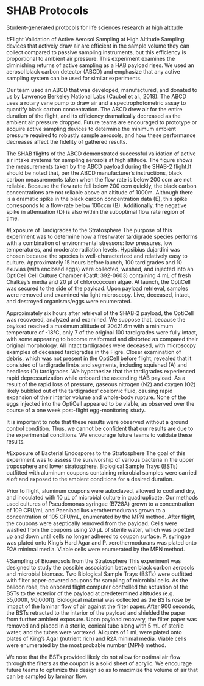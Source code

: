 # SHAB Protocols
Student-generated protocols for life sciences research at high altitude

#Flight Validation of Active Aerosol Sampling at High Altitude
Sampling devices that actively draw air are efficient in the sample volume they can collect compared to passive sampling instruments, but this efficiency is proportional to ambient air pressure. This experiment examines the diminishing returns of active sampling as a HAB payload rises. We used an aerosol black carbon detector (ABCD) and emphasize that any active sampling system can be used for similar experiments.

Our team used an ABCD that was developed, manufactured, and donated to us by Lawrence Berkeley National Labs (Caubel et al., 2018). The ABCD uses a rotary vane pump to draw air and a spectrophotometric assay to quantify black carbon concentration. The ABCD drew air for the entire duration of the flight, and its efficiency dramatically decreased as the ambient air pressure dropped. Future teams are encouraged to prototype or acquire active sampling devices to determine the minimum ambient pressure required to robustly sample aerosols, and how these performance decreases affect the fidelity of gathered results.

The SHAB flights of the ABCD demonstrated  successful validation of active air intake systems for sampling aerosols at high altitude. The figure shows the measurements taken by the ABCD payload during the SHAB-2 flight.It should be noted that, per the ABCD manufacturer’s instructions, black carbon measurements taken when the flow rate is below 200 ccm are not reliable. Because the flow rate fell below 200 ccm quickly, the black carbon concentrations are not reliable above an altitude of 1000m. Although there is a dramatic spike in the black carbon concentration data (​E​), this spike corresponds to a flow-rate below 100ccm (​B​). Additionally, the negative spike in attenuation (​D​) is also within the suboptimal flow rate region of time.

#Exposure of Tardigrades to the Stratosphere
The purpose of this experiment was to determine how a freshwater tardigrade species performs with a combination of environmental stressors: low pressures, low temperatures, and moderate radiation levels. Hypsibius dujardini was chosen because the species is well-characterized and relatively easy to culture. Approximately 15 hours before launch, 100 tardigrades and 10 exuvias (with enclosed eggs) were collected, washed, and injected into an OptiCell Cell Culture Chamber (Cat#: 392-0603) containing 4 mL of fresh Chalkey’s media and 20 µl of chlorococcum algae. At launch, the OptiCell was secured to the side of the payload. Upon payload retrieval, samples were removed and examined via light microscopy. Live, deceased, intact, and destroyed organisms/eggs were enumerated.

Approximately six hours after retrieval of the SHAB-2 payload, the OptiCell was recovered, analyzed and examined. We suppose that, because the payload reached a maximum altitude of 20421.6m with a minimum temperature of -18°C, only 7 of the original 100 tardigrades were fully intact, with some appearing to become malformed and distorted as compared their original morphology. All intact tardigrades were deceased, with microscopy examples of deceased tardigrades in the Figre. Closer examination of debris, which was not present in the OptiCell before flight, revealed that it consisted of tardigrade limbs and segments, including squished (A) and headless (D) tardigrades. We hypothesize that the tardigrades experienced rapid depressurization while onboard the ascending HAB payload. As a result of the rapid loss of pressure, gaseous nitrogen (N2) and oxygen (O2) likely bubbled out of the tardigrades’ coelomic fluid, causing rapid expansion of their interior volume and whole-body rupture. None of the eggs injected into the OptiCell appeared to be viable, as observed over the course of a one week post-flight egg-monitoring study.

It is important to note that these results were observed without a ground control condition. Thus, we cannot be confident that our results are due to the experimental conditions. We encourage future teams to validate these results.

#Exposure of Bacterial Endospores to the Stratosphere
The goal of this experiment was to assess the survivorship of various bacteria in the upper troposphere and lower stratosphere. Biological Sample Trays (BSTs) outfitted with aluminum coupons containing microbial samples were carried aloft and exposed to the ambient conditions for a desired duration.

Prior to flight, aluminum coupons were autoclaved, allowed to cool and dry, and inoculated with 10 µL of microbial culture in quadruplicate. Our methods used cultures of Pseudomonas syringae (B728A) grown to a concentration of 109 CFU/mL and Paenibacillus xerothermodurans grown to a concentration of 105 CFU/mL, enumerated by the MPN method. After flight, the coupons were aseptically removed from the payload. Cells were washed from the coupons using 20 µL of sterile water, which was pipetted up and down until cells no longer adhered to coupon surface. P. syringae was plated onto King’s Hard Agar and P. xerothermodurans was plated onto R2A minimal media. Viable cells were enumerated by the MPN method.

#Sampling of Bioaerosols from the Stratosphere
This experiment was designed to study the possible association between black carbon aerosols and microbial biomass. Two Biological Sample Trays (BSTs) were outfitted with filter paper-covered coupons for sampling of microbial cells. As the balloon rose, the onboard flight computer controlled the actuation of the BSTs to the exterior of the payload at predetermined altitudes (e.g. 35,000ft, 90,000ft). Biological material was collected as the BSTs rose by impact of the laminar flow of air against the filter paper. After 900 seconds, the BSTs retracted to the interior of the payload and shielded the paper from further ambient exposure. Upon payload recovery, the filter paper was removed and placed in a sterile, conical tube along with 5 mL of sterile water, and the tubes were vortexed. Aliquots of 1 mL were plated onto plates of King’s Agar (nutrient rich) and R2A minimal media. Viable cells were enumerated by the most probable number (MPN) method.

We note that the BSTs provided likely do not allow for optimal air flow through the filters as the coupon is a solid sheet of acrylic. We encourage future teams to optimize this design so as to maximize the volume of air that can be sampled by laminar flow.

